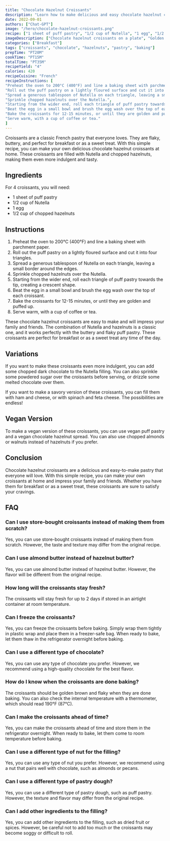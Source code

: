 ```yaml
---
title: "Chocolate Hazelnut Croissants"
description: "Learn how to make delicious and easy chocolate hazelnut croissants at home with this simple recipe. Perfect for breakfast or as a sweet treat!"
date: 2022-09-01
authors: ["Chat-GPT"]
image: "/hero/chocolate-hazelnut-croissants.png"
recipe: ["1 sheet of puff pastry", "1/2 cup of Nutella", "1 egg", "1/2 cup of chopped hazelnuts"]
imageDescription: ["Chocolate hazelnut croissants on a plate", "Golden and flaky croissants with Nutella and hazelnuts inside", "A close-up of a croissant with Nutella oozing out", "A cup of coffee next to the croissants"]
categories: ["Breakfast"]
tags: ["croissants", "chocolate", "hazelnuts", "pastry", "baking"]
prepTime: "PT20M"
cookTime: "PT15M"
totalTime: "PT35M"
recipeYield: "4"
calories: 420
recipeCuisine: "French"
recipeInstructions: [
"Preheat the oven to 200°C (400°F) and line a baking sheet with parchment paper.",
"Roll out the puff pastry on a lightly floured surface and cut it into four triangles.",
"Spread a generous tablespoon of Nutella on each triangle, leaving a small border around the edges.",
"Sprinkle chopped hazelnuts over the Nutella.",
"Starting from the wider end, roll each triangle of puff pastry towards the tip, creating a crescent shape.",
"Beat the egg in a small bowl and brush the egg wash over the top of each croissant.",
"Bake the croissants for 12-15 minutes, or until they are golden and puffed up.",
"Serve warm, with a cup of coffee or tea."
]
---
```


Croissants are a classic French pastry that everyone loves. They are flaky, buttery, and perfect for breakfast or as a sweet treat. With this simple recipe, you can make your own delicious chocolate hazelnut croissants at home. These croissants are filled with Nutella and chopped hazelnuts, making them even more indulgent and tasty.

## Ingredients

For 4 croissants, you will need:

- 1 sheet of puff pastry
- 1/2 cup of Nutella
- 1 egg
- 1/2 cup of chopped hazelnuts

## Instructions

1. Preheat the oven to 200°C (400°F) and line a baking sheet with parchment paper.
2. Roll out the puff pastry on a lightly floured surface and cut it into four triangles.
3. Spread a generous tablespoon of Nutella on each triangle, leaving a small border around the edges.
4. Sprinkle chopped hazelnuts over the Nutella.
5. Starting from the wider end, roll each triangle of puff pastry towards the tip, creating a crescent shape.
6. Beat the egg in a small bowl and brush the egg wash over the top of each croissant.
7. Bake the croissants for 12-15 minutes, or until they are golden and puffed up.
8. Serve warm, with a cup of coffee or tea.

These chocolate hazelnut croissants are easy to make and will impress your family and friends. The combination of Nutella and hazelnuts is a classic one, and it works perfectly with the buttery and flaky puff pastry. These croissants are perfect for breakfast or as a sweet treat any time of the day.

## Variations

If you want to make these croissants even more indulgent, you can add some chopped dark chocolate to the Nutella filling. You can also sprinkle some powdered sugar over the croissants before serving, or drizzle some melted chocolate over them.

If you want to make a savory version of these croissants, you can fill them with ham and cheese, or with spinach and feta cheese. The possibilities are endless!

## Vegan Version

To make a vegan version of these croissants, you can use vegan puff pastry and a vegan chocolate hazelnut spread. You can also use chopped almonds or walnuts instead of hazelnuts if you prefer.

## Conclusion

Chocolate hazelnut croissants are a delicious and easy-to-make pastry that everyone will love. With this simple recipe, you can make your own croissants at home and impress your family and friends. Whether you have them for breakfast or as a sweet treat, these croissants are sure to satisfy your cravings.

## FAQ

### Can I use store-bought croissants instead of making them from scratch?

Yes, you can use store-bought croissants instead of making them from scratch. However, the taste and texture may differ from the original recipe.

### Can I use almond butter instead of hazelnut butter?

Yes, you can use almond butter instead of hazelnut butter. However, the flavor will be different from the original recipe.

### How long will the croissants stay fresh?

The croissants will stay fresh for up to 2 days if stored in an airtight container at room temperature.

### Can I freeze the croissants?

Yes, you can freeze the croissants before baking. Simply wrap them tightly in plastic wrap and place them in a freezer-safe bag. When ready to bake, let them thaw in the refrigerator overnight before baking.

### Can I use a different type of chocolate?

Yes, you can use any type of chocolate you prefer. However, we recommend using a high-quality chocolate for the best flavor.

### How do I know when the croissants are done baking?

The croissants should be golden brown and flaky when they are done baking. You can also check the internal temperature with a thermometer, which should read 190°F (87°C).

### Can I make the croissants ahead of time?

Yes, you can make the croissants ahead of time and store them in the refrigerator overnight. When ready to bake, let them come to room temperature before baking.

### Can I use a different type of nut for the filling?

Yes, you can use any type of nut you prefer. However, we recommend using a nut that pairs well with chocolate, such as almonds or pecans.

### Can I use a different type of pastry dough?

Yes, you can use a different type of pastry dough, such as puff pastry. However, the texture and flavor may differ from the original recipe.

### Can I add other ingredients to the filling?

Yes, you can add other ingredients to the filling, such as dried fruit or spices. However, be careful not to add too much or the croissants may become soggy or difficult to roll.